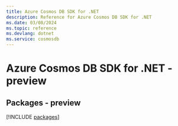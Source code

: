 ```yaml
---
title: Azure Cosmos DB SDK for .NET
description: Reference for Azure Cosmos DB SDK for .NET
ms.date: 03/08/2024
ms.topic: reference
ms.devlang: dotnet
ms.service: cosmosdb
---
```

# Azure Cosmos DB SDK for .NET - preview
## Packages - preview
[!INCLUDE [packages](cosmos-db-index.md)]